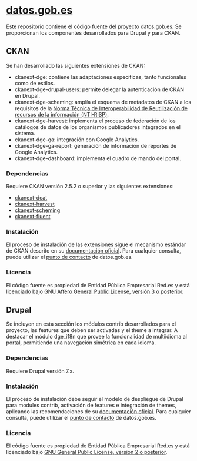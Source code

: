 # [datos.gob.es](https://datos.gob.es/)

Este repositorio contiene el código fuente del proyecto datos.gob.es. Se proporcionan los componentes desarrollados para Drupal y para CKAN.

## CKAN

Se han desarrollado las siguientes extensiones de CKAN:

* ckanext-dge: contiene las adaptaciones específicas, tanto funcionales como de estilos.
* ckanext-dge-drupal-users: permite delegar la autenticación de CKAN en Drupal.
* ckanext-dge-scheming: amplía el esquema de metadatos de CKAN a los requisitos de la [Norma Técnica de Interoperabilidad de Reutilización de recursos de la información (NTI-RISP)](https://www.boe.es/diario_boe/txt.php?id=BOE-A-2013-2380).
* ckanext-dge-harvest: implementa el proceso de federación de los catálogos de datos de los organismos publicadores integrados en el sistema.
* ckanext-dge-ga: integración con Google Analytics.
* ckanext-dge-ga-report: generación de información de reportes de Google Analytics.
* ckanext-dge-dashboard: implementa el cuadro de mando del portal.

### Dependencias

Requiere CKAN versión 2.5.2 o superior y las siguientes extensiones:

* [ckanext-dcat](https://github.com/ckan/ckanext-dcat)
* [ckanext-harvest](https://github.com/ckan/ckanext-harvest)
* [ckanext-scheming](https://github.com/ckan/ckanext-scheming)
* [ckanext-fluent](https://github.com/ckan/ckanext-fluent)

###  Instalación

El proceso de instalación de las extensiones sigue el mecanismo estándar de CKAN descrito en su [documentación oficial](http://docs.ckan.org/). Para cualquier consulta, puede utilizar el [punto de contacto](http://datos.gob.es/es/contacto) de datos.gob.es.

### Licencia

El código fuente es propiedad de Entidad Pública Empresarial Red.es y está licenciado bajo [GNU Affero General Public License, versión 3 o posterior](http://www.gnu.org/licenses/).

## Drupal

Se incluyen en esta sección los módulos contrib desarrollados para el proyecto, las features que deben ser activadas y el theme a integrar. A destacar el módulo dge_i18n que provee la funcionalidad de multiidioma al portal, permitiendo una navegación simétrica en cada idioma.

### Dependencias

Requiere Drupal versión 7.x.

### Instalación

El proceso de instalación debe seguir el modelo de despliegue de Drupal para modules contrib, activación de features e integración de themes, aplicando las recomendaciones de su [documentación oficial](https://www.drupal.org/docs/7). Para cualquier consulta, puede utilizar el [punto de contacto](http://datos.gob.es/es/contacto) de datos.gob.es.

### Licencia

El código fuente es propiedad de Entidad Pública Empresarial Red.es y está licenciado bajo [GNU General Public License, versión 2 o posterior](http://www.gnu.org/licenses/).
